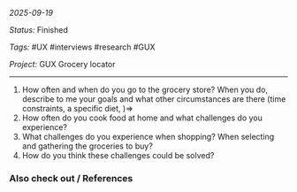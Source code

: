 *2025-09-19*

*Status:* Finished

*Tags:* #UX #interviews #research #GUX

*Project:* GUX Grocery locator

<hr>

1. How often and when do you go to the grocery store? When you do, describe to me your goals and what other circumstances are there (time constraints, a specific diet, )=>
2. How often do you cook food at home and what challenges do you experience?
3. What challenges do you experience when shopping? When selecting and gathering the groceries to buy?
4. How do you think these challenges could be solved?

### Also check out / References